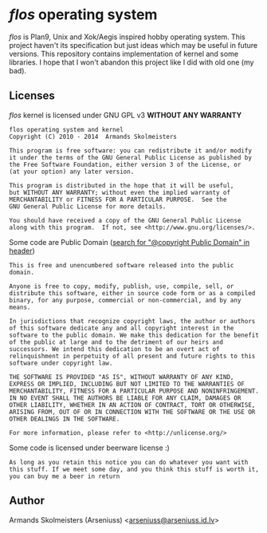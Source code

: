 # _flos_ operating system #

_flos_ is Plan9, Unix and Xok/Aegis inspired hobby operating system. This
project haven't its specification but just ideas which may be useful in future
versions. This repository contains implementation of kernel and
some libraries.
I hope that I won't abandon this project like I did with old one (my bad).

## Licenses ##

_flos_ kernel is licensed under GNU GPL v3 __WITHOUT ANY WARRANTY__

    flos operating system and kernel
    Copyright (C) 2010 - 2014  Armands Skolmeisters

    This program is free software: you can redistribute it and/or modify
    it under the terms of the GNU General Public License as published by
    the Free Software Foundation, either version 3 of the License, or
    (at your option) any later version.

    This program is distributed in the hope that it will be useful,
    but WITHOUT ANY WARRANTY; without even the implied warranty of
    MERCHANTABILITY or FITNESS FOR A PARTICULAR PURPOSE.  See the
    GNU General Public License for more details.

    You should have received a copy of the GNU General Public License
    along with this program.  If not, see <http://www.gnu.org/licenses/>.

Some code are Public Domain ([search for "@copyright Public Domain" in header](https://github.com/arseniuss/flos/search?q=%40copyright+Public+Domain&type=Code))

    This is free and unencumbered software released into the public domain.

    Anyone is free to copy, modify, publish, use, compile, sell, or
    distribute this software, either in source code form or as a compiled
    binary, for any purpose, commercial or non-commercial, and by any
    means.

    In jurisdictions that recognize copyright laws, the author or authors
    of this software dedicate any and all copyright interest in the
    software to the public domain. We make this dedication for the benefit
    of the public at large and to the detriment of our heirs and
    successors. We intend this dedication to be an overt act of
    relinquishment in perpetuity of all present and future rights to this
    software under copyright law.

    THE SOFTWARE IS PROVIDED "AS IS", WITHOUT WARRANTY OF ANY KIND,
    EXPRESS OR IMPLIED, INCLUDING BUT NOT LIMITED TO THE WARRANTIES OF
    MERCHANTABILITY, FITNESS FOR A PARTICULAR PURPOSE AND NONINFRINGEMENT.
    IN NO EVENT SHALL THE AUTHORS BE LIABLE FOR ANY CLAIM, DAMAGES OR
    OTHER LIABILITY, WHETHER IN AN ACTION OF CONTRACT, TORT OR OTHERWISE,
    ARISING FROM, OUT OF OR IN CONNECTION WITH THE SOFTWARE OR THE USE OR
    OTHER DEALINGS IN THE SOFTWARE.

    For more information, please refer to <http://unlicense.org/>

Some code is licensed under beerware license :)

    As long as you retain this notice you can do whatever you want with
    this stuff. If we meet some day, and you think this stuff is worth it,
    you can buy me a beer in return

## Author ##

Armands Skolmeisters (Arseniuss) <[arseniuss@arseniuss.id.lv](mailto:arseniuss@arseniuss.id.lv)>
